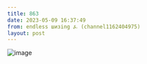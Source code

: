 ```yaml
---
title: 863
date: 2023-05-09 16:37:49
from: endless шизing ⍼ (channel1162404975)
layout: post
---
```


![image](photos/photo_46@09-05-2023_16-37-49.jpg)


